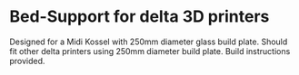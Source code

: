 # Bed-Support for delta 3D printers
Designed for a Midi Kossel with 250mm diameter glass build plate.
Should fit other delta printers using 250mm diameter build plate.
Build instructions provided.
